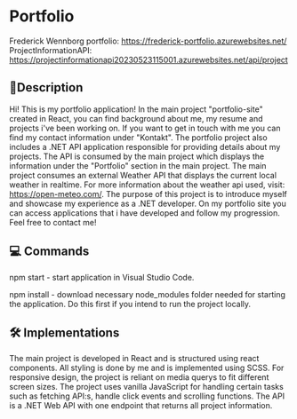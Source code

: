 # Portfolio
Frederick Wennborg portfolio: https://frederick-portfolio.azurewebsites.net/
ProjectInformationAPI: https://projectinformationapi20230523115001.azurewebsites.net/api/project

## 📃Description
Hi! This is my portfolio application! In the main project "portfolio-site" created in React, you can find background about me, my resume and projects i've been working on. If you want to get in touch with me you can find my contact information under "Kontakt". The portfolio project also includes a .NET API application responsible for providing details about my projects. The API is consumed by the main project which displays the information under the "Portfolio" section in the main project. The main project consumes an external Weather API that displays the current local weather in realtime. For more information about the weather api used, visit: https://open-meteo.com/. The purpose of this project is to introduce myself and showcase my experience as a .NET developer. On my portfolio site you can access applications that i have developed and follow my progression. Feel free to contact me!


## :computer: Commands
npm start  - start application in Visual Studio Code.

npm install - download necessary node_modules folder needed for starting the application. Do this first if you intend to run the project locally.



## 🛠️ Implementations
The main project is developed in React and is structured using react components. All styling is done by me and is implemented using SCSS. For responsive design, the project is reliant on media querys to fit different screen sizes. The project uses vanilla JavaScript for handling certain tasks such as fetching API:s, handle click events and scrolling functions. The API is a .NET Web API with one endpoint that returns all project information.    

